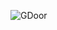 ![GDoor](https://github.com/yuankong666/Ultimate-RAT-Collection/assets/128066597/3c5d2215-f17f-49f9-a1c5-827cd343ebf8)
